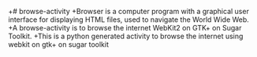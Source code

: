+# browse-activity 
+Browser is a computer program with a graphical user interface for displaying HTML files, used to navigate the World Wide Web. 
+A browse-activity is to browse the internet WebKit2 on GTK+ on Sugar Toolkit. 
+This is a python generated activity to browse the internet using webkit on gtk+ on sugar toolkit

